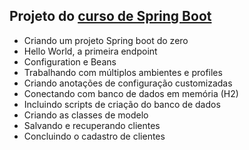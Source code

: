 ## Projeto do [curso de Spring Boot](https://www.udemy.com/course/spring-boot-expert)

- Criando um projeto Spring boot do zero
- Hello World, a primeira endpoint
- Configuration e Beans
- Trabalhando com múltiplos ambientes e profiles
- Criando anotações de configuração customizadas
- Conectando com banco de dados em memória (H2)
- Incluindo scripts de criação do banco de dados
- Criando as classes de modelo
- Salvando e recuperando clientes
- Concluindo o cadastro de clientes